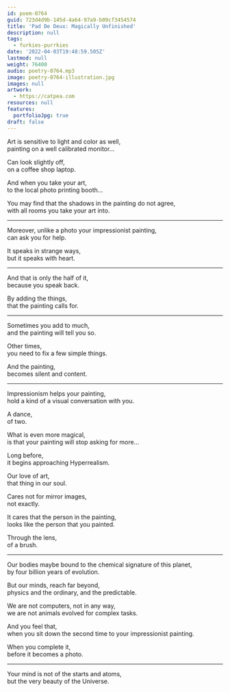 ```yaml
---
id: poem-0764
guid: 723d4d9b-145d-4a64-97a9-b09cf3454574
title: 'Pad De Deux: Magically Unfinished'
description: null
tags:
  - furkies-purrkies
date: '2022-04-03T19:48:59.505Z'
lastmod: null
weight: 76400
audio: poetry-0764.mp3
image: poetry-0764-illustration.jpg
images: null
artwork:
  - https://catpea.com
resources: null
features:
  portfolioJpg: true
draft: false
---
```


Art is sensitive to light and color as well,\
painting on a well calibrated monitor...

Can look slightly off,\
on a coffee shop laptop.

And when you take your art,\
to the local photo printing booth...

You may find that the shadows in the painting do not agree,\
with all rooms you take your art into.

---

Moreover, unlike a photo your impressionist painting,\
can ask you for help.

It speaks in strange ways,\
but it speaks with heart.

---

And that is only the half of it,\
because you speak back.

By adding the things,\
that the painting calls for.

---

Sometimes you add to much,\
and the painting will tell you so.

Other times,\
you need to fix a few simple things.

And the painting,\
becomes silent and content.

---

Impressionism helps your painting,\
hold a kind of a visual conversation with you.

A dance,\
of two.

What is even more magical,\
is that your painting will stop asking for more...

Long before,\
it begins approaching Hyperrealism.

Our love of art,\
that thing in our soul.

Cares not for mirror images,\
not exactly.

It cares that the person in the painting,\
looks like the person that you painted.

Through the lens,\
of a brush.

---

Our bodies maybe bound to the chemical signature of this planet,\
by four billion years of evolution.

But our minds, reach far beyond,\
physics and the ordinary, and the predictable.

We are not computers, not in any way,\
we are not animals evolved for complex tasks.

And you feel that,\
when you sit down the second time to your impressionist painting.

When you complete it,\
before it becomes a photo.

---

Your mind is not of the starts and atoms,\
but the very beauty of the Universe.
